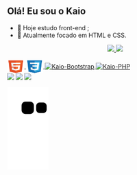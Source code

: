 ## Olá! Eu sou o Kaio

- 🔭 Hoje estudo front-end ;
- 🌱 Atualmente focado em HTML e CSS.


<div align="center">
  <a href="https://github.com/KaioT2">
  <img height="180em" src="https://github-readme-stats.vercel.app/api?username=KaioT2&show_icons=true&theme=tokyonight&include_all_commits=true&count_private=true&icon_color=fff"/>
  <img height="165em" src="https://github-readme-stats.vercel.app/api/top-langs/?username=KaioT2&layout=compact&langs_count=7&theme=tokyonight"/>
</div>

<div style="display: inline_block"><br>
  <img align="center" alt="Kaio-HTML" height="30" width="40" src="https://raw.githubusercontent.com/devicons/devicon/master/icons/html5/html5-original.svg">
  <img align="center" alt="Kaio-CSS" height="30" width="40" src="https://raw.githubusercontent.com/devicons/devicon/master/icons/css3/css3-original.svg">
  <img align="center" alt="Kaio-Bootstrap" height="37" width="40" src="https://cdn.jsdelivr.net/gh/devicons/devicon/icons/bootstrap/bootstrap-original.svg" />
  <img align="center" alt="Kaio-PHP" height="40" width="40" src="https://cdn.jsdelivr.net/gh/devicons/devicon/icons/php/php-plain.svg" />

</div>

<div> 
  <a href="https://instagram.com/kaio2046" target="_blank"><img src="https://img.shields.io/badge/-Instagram-%23E4405F?style=for-the-badge&logo=instagram&logoColor=white" target="_blank"></a>
  <a href = "mailto:kaiofd20062@gmail.com"><img src="https://img.shields.io/badge/-Gmail-%23333?style=for-the-badge&logo=gmail&logoColor=white" target="_blank"></a>
  <a href="https://www.linkedin.com/in/kaio-dias-6a547720a" target="_blank"><img src="https://img.shields.io/badge/-LinkedIn-%230077B5?style=for-the-badge&logo=linkedin&logoColor=white" target="_blank"></a>  
  
   ![Snake animation](https://github.com/rafaballerini/rafaballerini/blob/output/github-contribution-grid-snake.svg)
</div>

